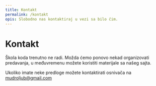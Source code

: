 ```yaml
---
title: Kontakt
permalink: /kontakt
opis: Slobodno nas kontaktiraj u vezi sa bilo čim.
---
```


# Kontakt

Škola koda trenutno ne radi. Možda ćemo ponovo nekad organizovati predavanja, u međuvremenu možete koristiti materijale sa našeg sajta.

Ukoliko imate neke predloge možete kontaktirati osnivača na <a href='mail&#116;o&#58;&#109;udro&#108;ju&#98;&#64;&#103;m%6&#49;&#37;69%6&#67;&#46;co&#109;'>mudrol&#106;ub&#64;g&#109;ail&#46;c&#111;m</a>